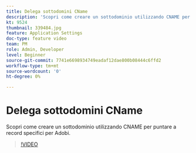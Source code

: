 ```yaml
---
title: Delega sottodomini CName
description: 'Scopri come creare un sottodominio utilizzando CNAME per puntare a record specifici per Adobi. '
kt: 9524
thumbnail: 339484.jpg
feature: Application Settings
doc-type: feature video
team: PM
role: Admin, Developer
level: Beginner
source-git-commit: 7741e6698934749eadaf12dae800b08444c6ffd2
workflow-type: tm+mt
source-wordcount: '0'
ht-degree: 0%

---
```


# Delega sottodomini CName

Scopri come creare un sottodominio utilizzando CNAME per puntare a record specifici per Adobi.

>[!VIDEO](https://video.tv.adobe.com/v/339484?quality=12)
